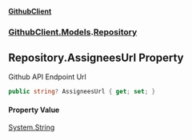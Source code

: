 #### [GithubClient](index 'index')
### [GithubClient.Models](GithubClient.Models 'GithubClient.Models').[Repository](GithubClient.Models.Repository 'GithubClient.Models.Repository')

## Repository.AssigneesUrl Property

Github API Endpoint Url

```csharp
public string? AssigneesUrl { get; set; }
```

#### Property Value
[System.String](https://docs.microsoft.com/en-us/dotnet/api/System.String 'System.String')